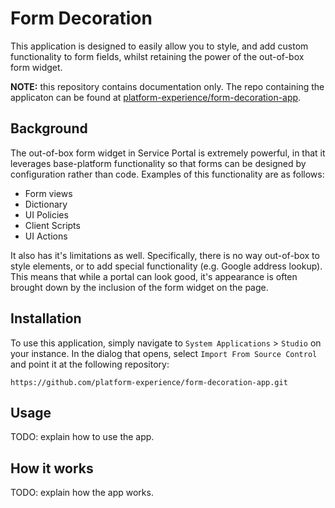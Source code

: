# Form Decoration

This application is designed to easily allow you to style, and add custom functionality to form fields, whilst retaining the power of the out-of-box form widget.

**NOTE:** this repository contains documentation only. The repo containing the applicaton can be found at [platform-experience/form-decoration-app](https://github.com/platform-experience/form-decoration-app).

## Background

The out-of-box form widget in Service Portal is extremely powerful, in that it leverages base-platform functionality so that forms can be designed by configuration rather than code. Examples of this functionality are as follows:

- Form views
- Dictionary 
- UI Policies
- Client Scripts
- UI Actions

It also has it's limitations as well. Specifically, there is no way out-of-box to style elements, or to add special functionality (e.g. Google address lookup). This means that while a portal can look good, it's appearance is often brought down by the inclusion of the form widget on the page.

## Installation

To use this application, simply navigate to `System Applications` > `Studio` on your instance. In the dialog that opens, select `Import From Source Control` and point it at the following repository:

```
https://github.com/platform-experience/form-decoration-app.git
```

## Usage
TODO: explain how to use the app.

## How it works
TODO: explain how the app works.
